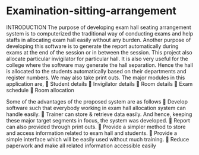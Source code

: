 # Examination-sitting-arrangement
INTRODUCTION
The purpose of developing exam hall seating arrangement
system is to computerized the traditional way of conducting
exams and help staffs in allocating exam hall easily without
any burden. Another purpose of developing this software is to
generate the report automatically during exams at the end of
the session or in between the session. This project also allocate
particular invigilator for particular hall. It is also very useful
for the college where the software may generate the hall
separation. Hence the hall is allocated to the students
automatically based on their departments and register numbers.
We may also take print outs.
The major modules in this application are,
 Student details
 Invigilator details
 Room details
 Exam schedule
 Room allocation


Some of the advantages of the proposed system are as follows
 Develop software such that everybody working in
exam hall allocation system can handle easily.
 Trainer can store & retrieve data easily. And hence,
keeping these major target segments in focus, the system was
developed.
 Report can also provided through print outs.
 Provide a simpler method to store and access
information related to exam hall and students.
 Provide a simple interface which will be easily used
without much training.
 Reduce paperwork and make all related information
accessible easily
